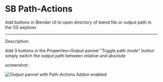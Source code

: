 # SB Path-Actions

Add buttons in Blender UI to open directory of blend file or output path in the OS explorer.

--------

Description:

Add 3 buttons in the Properties>Output pannel
"Toggle path mode" button simply switch the output path between relative and absolute


screenshot:

![Output pannel with Path-Actions Addon enabled](http://www.samuelbernou.fr/imgs/git/Addon_PathAction_screen_output-tab.PNG)
